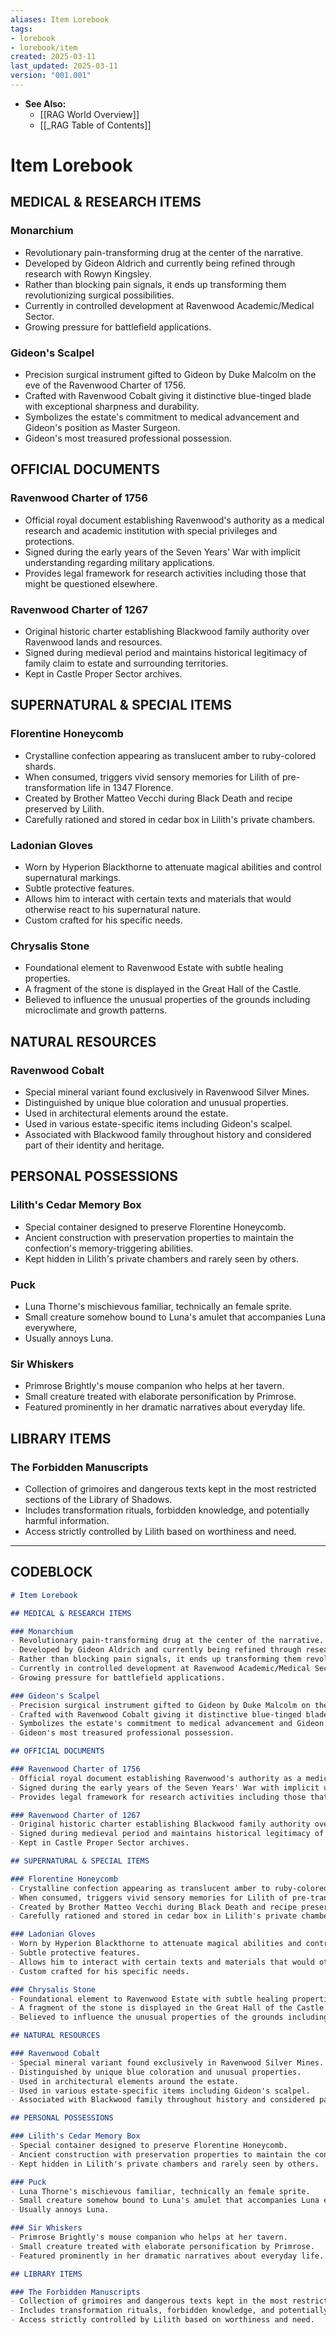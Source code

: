 ```yaml
---
aliases: Item Lorebook
tags:
- lorebook
- lorebook/item
created: 2025-03-11
last_updated: 2025-03-11
version: "001.001"
---
```

- **See Also:** 
	- [[RAG World Overview]]
	- [[_RAG Table of Contents]]

# Item Lorebook

## MEDICAL & RESEARCH ITEMS

### Monarchium
- Revolutionary pain-transforming drug at the center of the narrative. 
- Developed by Gideon Aldrich and currently being refined through research with Rowyn Kingsley. 
- Rather than blocking pain signals, it ends up transforming them revolutionizing surgical possibilities. 
- Currently in controlled development at Ravenwood Academic/Medical Sector.
- Growing pressure for battlefield applications.

### Gideon's Scalpel
- Precision surgical instrument gifted to Gideon by Duke Malcolm on the eve of the Ravenwood Charter of 1756. 
- Crafted with Ravenwood Cobalt giving it distinctive blue-tinged blade with exceptional sharpness and durability. 
- Symbolizes the estate's commitment to medical advancement and Gideon's position as Master Surgeon. 
- Gideon's most treasured professional possession.

## OFFICIAL DOCUMENTS

### Ravenwood Charter of 1756
- Official royal document establishing Ravenwood's authority as a medical research and academic institution with special privileges and protections. 
- Signed during the early years of the Seven Years' War with implicit understanding regarding military applications. 
- Provides legal framework for research activities including those that might be questioned elsewhere.

### Ravenwood Charter of 1267
- Original historic charter establishing Blackwood family authority over Ravenwood lands and resources. 
- Signed during medieval period and maintains historical legitimacy of family claim to estate and surrounding territories. 
- Kept in Castle Proper Sector archives.

## SUPERNATURAL & SPECIAL ITEMS

### Florentine Honeycomb
- Crystalline confection appearing as translucent amber to ruby-colored shards. 
- When consumed, triggers vivid sensory memories for Lilith of pre-transformation life in 1347 Florence. 
- Created by Brother Matteo Vecchi during Black Death and recipe preserved by Lilith. 
- Carefully rationed and stored in cedar box in Lilith's private chambers.

### Ladonian Gloves
- Worn by Hyperion Blackthorne to attenuate magical abilities and control supernatural markings. 
- Subtle protective features. 
- Allows him to interact with certain texts and materials that would otherwise react to his supernatural nature. 
- Custom crafted for his specific needs.

### Chrysalis Stone
- Foundational element to Ravenwood Estate with subtle healing properties. 
- A fragment of the stone is displayed in the Great Hall of the Castle.
- Believed to influence the unusual properties of the grounds including microclimate and growth patterns.

## NATURAL RESOURCES

### Ravenwood Cobalt
- Special mineral variant found exclusively in Ravenwood Silver Mines. 
- Distinguished by unique blue coloration and unusual properties. 
- Used in architectural elements around the estate.
- Used in various estate-specific items including Gideon's scalpel. 
- Associated with Blackwood family throughout history and considered part of their identity and heritage.

## PERSONAL POSSESSIONS

### Lilith's Cedar Memory Box
- Special container designed to preserve Florentine Honeycomb. 
- Ancient construction with preservation properties to maintain the confection's memory-triggering abilities. 
- Kept hidden in Lilith's private chambers and rarely seen by others.

### Puck
- Luna Thorne's mischievous familiar, technically an female sprite. 
- Small creature somehow bound to Luna's amulet that accompanies Luna everywhere, 
- Usually annoys Luna.

### Sir Whiskers
- Primrose Brightly's mouse companion who helps at her tavern. 
- Small creature treated with elaborate personification by Primrose. 
- Featured prominently in her dramatic narratives about everyday life.

## LIBRARY ITEMS

### The Forbidden Manuscripts
- Collection of grimoires and dangerous texts kept in the most restricted sections of the Library of Shadows. 
- Includes transformation rituals, forbidden knowledge, and potentially harmful information. 
- Access strictly controlled by Lilith based on worthiness and need.

---

## CODEBLOCK

```markdown
# Item Lorebook

## MEDICAL & RESEARCH ITEMS

### Monarchium
- Revolutionary pain-transforming drug at the center of the narrative. 
- Developed by Gideon Aldrich and currently being refined through research with Rowyn Kingsley. 
- Rather than blocking pain signals, it ends up transforming them revolutionizing surgical possibilities. 
- Currently in controlled development at Ravenwood Academic/Medical Sector.
- Growing pressure for battlefield applications.

### Gideon's Scalpel
- Precision surgical instrument gifted to Gideon by Duke Malcolm on the eve of the Ravenwood Charter of 1756. 
- Crafted with Ravenwood Cobalt giving it distinctive blue-tinged blade with exceptional sharpness and durability. 
- Symbolizes the estate's commitment to medical advancement and Gideon's position as Master Surgeon. 
- Gideon's most treasured professional possession.

## OFFICIAL DOCUMENTS

### Ravenwood Charter of 1756
- Official royal document establishing Ravenwood's authority as a medical research and academic institution with special privileges and protections. 
- Signed during the early years of the Seven Years' War with implicit understanding regarding military applications. 
- Provides legal framework for research activities including those that might be questioned elsewhere.

### Ravenwood Charter of 1267
- Original historic charter establishing Blackwood family authority over Ravenwood lands and resources. 
- Signed during medieval period and maintains historical legitimacy of family claim to estate and surrounding territories. 
- Kept in Castle Proper Sector archives.

## SUPERNATURAL & SPECIAL ITEMS

### Florentine Honeycomb
- Crystalline confection appearing as translucent amber to ruby-colored shards. 
- When consumed, triggers vivid sensory memories for Lilith of pre-transformation life in 1347 Florence. 
- Created by Brother Matteo Vecchi during Black Death and recipe preserved by Lilith. 
- Carefully rationed and stored in cedar box in Lilith's private chambers.

### Ladonian Gloves
- Worn by Hyperion Blackthorne to attenuate magical abilities and control supernatural markings. 
- Subtle protective features. 
- Allows him to interact with certain texts and materials that would otherwise react to his supernatural nature. 
- Custom crafted for his specific needs.

### Chrysalis Stone
- Foundational element to Ravenwood Estate with subtle healing properties. 
- A fragment of the stone is displayed in the Great Hall of the Castle.
- Believed to influence the unusual properties of the grounds including microclimate and growth patterns.

## NATURAL RESOURCES

### Ravenwood Cobalt
- Special mineral variant found exclusively in Ravenwood Silver Mines. 
- Distinguished by unique blue coloration and unusual properties. 
- Used in architectural elements around the estate.
- Used in various estate-specific items including Gideon's scalpel. 
- Associated with Blackwood family throughout history and considered part of their identity and heritage.

## PERSONAL POSSESSIONS

### Lilith's Cedar Memory Box
- Special container designed to preserve Florentine Honeycomb. 
- Ancient construction with preservation properties to maintain the confection's memory-triggering abilities. 
- Kept hidden in Lilith's private chambers and rarely seen by others.

### Puck
- Luna Thorne's mischievous familiar, technically an female sprite. 
- Small creature somehow bound to Luna's amulet that accompanies Luna everywhere, 
- Usually annoys Luna.

### Sir Whiskers
- Primrose Brightly's mouse companion who helps at her tavern. 
- Small creature treated with elaborate personification by Primrose. 
- Featured prominently in her dramatic narratives about everyday life.

## LIBRARY ITEMS

### The Forbidden Manuscripts
- Collection of grimoires and dangerous texts kept in the most restricted sections of the Library of Shadows. 
- Includes transformation rituals, forbidden knowledge, and potentially harmful information. 
- Access strictly controlled by Lilith based on worthiness and need.
```